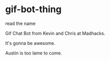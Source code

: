 # gif-bot-thing
read the name

Gif Chat Bot from Kevin and Chris at Madhacks.

It's gonna be awesome.
 
Austin is too lame to come.
